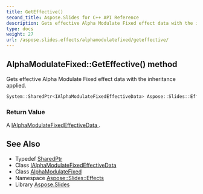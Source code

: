 ```yaml
---
title: GetEffective()
second_title: Aspose.Slides for C++ API Reference
description: Gets effective Alpha Modulate Fixed effect data with the inheritance applied.
type: docs
weight: 27
url: /aspose.slides.effects/alphamodulatefixed/geteffective/
---
```

## AlphaModulateFixed::GetEffective() method


Gets effective Alpha Modulate Fixed effect data with the inheritance applied.

```cpp
System::SharedPtr<IAlphaModulateFixedEffectiveData> Aspose::Slides::Effects::AlphaModulateFixed::GetEffective() override
```


### Return Value

A [IAlphaModulateFixedEffectiveData ](../../ialphamodulatefixedeffectivedata/).

## See Also

* Typedef [SharedPtr](../../../system/sharedptr/)
* Class [IAlphaModulateFixedEffectiveData](../../ialphamodulatefixedeffectivedata/)
* Class [AlphaModulateFixed](../)
* Namespace [Aspose::Slides::Effects](../../)
* Library [Aspose.Slides](../../../)